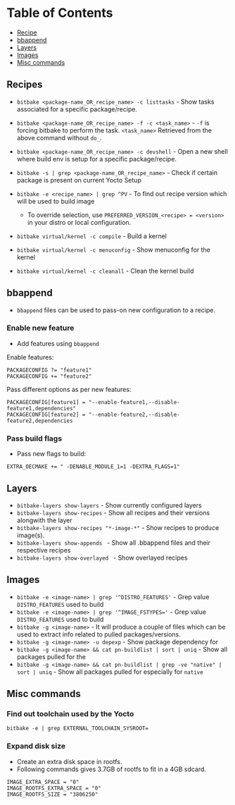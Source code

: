 # Table of Contents
- [Recipe](#recipes)
- [bbappend](#bbappend)
- [Layers](#layers)
- [Images](#images)
- [Misc commands](#misc)

<a name="recipes"></a>
## Recipes

- `bitbake <package-name_OR_recipe_name> -c listtasks` - Show tasks associated for a specific package/recipe.
- `bitbake <package-name_OR_recipe_name> -f -c <task_name>` - `-f` is forcing bitbake to perform the task. `<task_name>` Retrieved from the above command without `do_`.
- `bitbake <package-name_OR_recipe_name> -c devshell` - Open a new shell where build env is setup for a specific package/recipe.
- `bitbake -s | grep <package-name_OR_recipe_name>` - Check if certain package is present on current Yocto Setup
- `bitbake -e <recipe_name> | grep ^PV` - To find out recipe version which will be used to build image
	- To override selection, use `PREFERRED_VERSION_<recipe> = <version>` in your distro or local configuration.

- `bitbake virtual/kernel -c compile` - Build a kernel
- `bitbake virtual/kernel -c menuconfig` - Show menuconfig for the kernel
- `bitbake virtual/kernel -c cleanall` - Clean the kernel build

<a name="bbappend"></a>
## bbappend

- `bbappend` files can be used to pass-on new configuration to a recipe.

### Enable new feature
- Add features using `bbappend`

Enable features:
```
PACKAGECONFIG ?= "feature1"
PACKAGECONFIG += "feature2"
```

Pass different options as per new features:
```
PACKAGECONFIG[feature1] = "--enable-feature1,--disable-feature1,dependencies"
PACKAGECONFIG[feature2] = "--enable-feature2,--disable-feature2,dependencies
```

### Pass build flags

- Pass new flags to build:
```
EXTRA_OECMAKE += " -DENABLE_MODULE_1=1 -DEXTRA_FLAGS=1"
```

<a name="layers"></a>
## Layers

- `bitbake-layers show-layers` - Show currently configured layers
- `bitbake-layers show-recipes` - Show all recipes and their versions alongwith the layer
- `bitbake-layers show-recipes "*-image-*"` - Show recipes to produce image(s).
- `bitbake-layers show-appends ` - Show all .bbappend files and their respective recipes
- `bitbake-layers show-overlayed ` - Show overlayed recipes

<a name="images"></a>
## Images

- `bitbake -e <image-name> | grep '^DISTRO_FEATURES'` - Grep value `DISTRO_FEATURES` used to build <image-name>
- `bitbake -e <image-name> | grep '^IMAGE_FSTYPES='` - Grep value `DISTRO_FEATURES` used to build <image-name>
- `bitbake -g <image-name>` - It will produce a couple of files which can be used to extract info related to pulled packages/versions.
- `bitbake -g <image-name> -u depexp` - Show package dependency for <image-name>
- `bitbake -g <image-name> && cat pn-buildlist | sort | uniq` - Show all packages pulled for the <image-name>
- `bitbake -g <image-name> && cat pn-buildlist | grep -ve "native" | sort | uniq` - Show all packages pulled for <image-name> especially for `native`

<a name="misc"></a>
## Misc commands

### Find out toolchain used by the Yocto
`bitbake -e | grep EXTERNAL_TOOLCHAIN_SYSROOT=`

### Expand disk size
- Create an extra disk space in rootfs.
- Following commands gives 3.7GB of rootfs to fit in a 4GB sdcard.
```
IMAGE_EXTRA_SPACE = "0"
IMAGE_ROOTFS_EXTRA_SPACE = "0"
IMAGE_ROOTFS_SIZE = "3806250"
```
